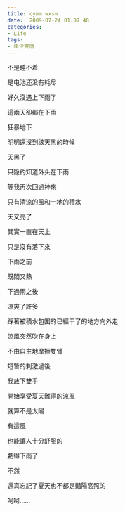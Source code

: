 ```yaml
---
title: cymm wxsm
date:  2009-07-24 01:07:48
categories:
- Life
tags:
- 年少荒唐
---
```


不是睡不着

是电池还没有耗尽

 

好久沒遇上下雨了

這兩天卻都在下雨

狂暴地下

明明還沒到該天黑的時候

天黑了

只隐约知道外头在下雨

等我再次回過神來

只有清涼的風和一地的積水

天又亮了

<!-- more -->


其實一直在天上

只是沒有落下來

 

下雨之前

既悶又熱

下過雨之後

涼爽了許多

踩著被積水包圍的已經干了的地方向外走

涼風突然吹在身上

不由自主地摩擦雙臂

短暫的刺激過後

我放下雙手

開始享受夏天難得的涼風

就算不是太陽

有這風

也能讓人十分舒服的

 

虧得下雨了

不然

還真忘記了夏天也不都是豔陽高照的

 

呵呵……
